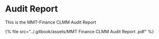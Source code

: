 # Audit Report

This is the MMT-Finance CLMM Audit Report

{% file src="../.gitbook/assets/MMT Finance CLMM Audit Report .pdf" %}


